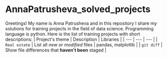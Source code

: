 # AnnaPatrusheva_solved_projects
Greetings! My name is Anna Patrusheva and in this repository I share my solutions for training projects in the field of data science. Programming language is python.
Here is the list of training projects with short descriptions:
| Project's theme | Description | Libraries |
| --- | --- | --- |
| `Real estate` | List all *new or modified* files | pandas, matplotlib |
| `git diff` | Show file differences that **haven't been** staged |
